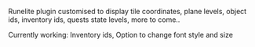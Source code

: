 Runelite plugin customised to display tile coordinates, plane levels, object ids, inventory ids, quests state levels, more to come..

Currently working:
Inventory ids,
Option to change font style and size
